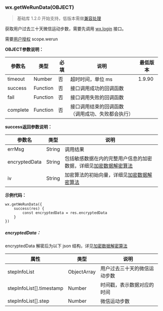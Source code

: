<!-- https://developers.weixin.qq.com/miniprogram/dev/api/we-run.html -->

### wx.getWeRunData(OBJECT)

> 基础库 1.2.0 开始支持，低版本需做[兼容处理](https://developers.weixin.qq.com/miniprogram/dev/framework/compatibility.html)

获取用户过去三十天微信运动步数，需要先调用 [wx.login](https://developers.weixin.qq.com/miniprogram/dev/api/api-login.html#wxloginobject) 接口。

需要[用户授权](https://developers.weixin.qq.com/miniprogram/dev/api/authorize-index.html) scope.werun

**OBJECT参数说明：**

  参数名     |  类型       |  必填 |  说明                       |  最低版本 
-------------|-------------|-------|-----------------------------|-----------
  timeout    |  Number     |  否   |  超时时间，单位 ms          |  1.9.90   
  success    |  Function   |  否   |  接口调用成功的回调函数     |           
  fail       |  Function   |  否   |  接口调用失败的回调函数     |           
  complete   |  Function   |  否   |接口调用结束的回调函数（调用成功、失败都会执行）|           

**success返回参数说明：**

  参数名          |  类型     |  说明                                                                                                               
------------------|-----------|---------------------------------------------------------------------------------------------------------------------
  errMsg          |  String   |  调用结果                                                                                                           
  encryptedData   |  String   |包括敏感数据在内的完整用户信息的加密数据，详细见[加密数据解密算法](https://developers.weixin.qq.com/miniprogram/dev/api/signature.html#加密数据解密算法)
  iv              |  String   |加密算法的初始向量，详细见[加密数据解密算法](https://developers.weixin.qq.com/miniprogram/dev/api/signature.html#加密数据解密算法)

**示例代码：**

    wx.getWeRunData({
        success(res) {
            const encryptedData = res.encryptedData
        }
    })
    

##### encryptedData：

encryptedData 解密后为以下 json 结构，详见[加密数据解密算法](https://developers.weixin.qq.com/miniprogram/dev/api/signature.html#加密数据解密算法)

  属性                       |  类型          |  说明             
-----------------------------|----------------|-------------------
  stepInfoList               |  ObjectArray   |用户过去三十天的微信运动步数
  stepInfoList[].timestamp   |  Number        |时间戳，表示数据对应的时间
  stepInfoList[].step        |  Number        |  微信运动步数     
